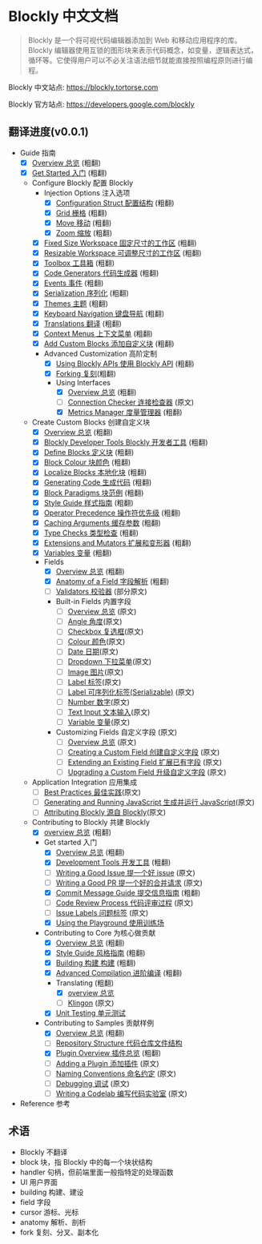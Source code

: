 # Blockly 中文文档

> Blockly 是一个将可视代码编辑器添加到 Web 和移动应用程序的库。 Blockly 编辑器使用互锁的图形块来表示代码概念，如变量，逻辑表达式，循环等。它使得用户可以不必关注语法细节就能直接按照编程原则进行编程。

Blockly 中文站点: <https://blockly.tortorse.com>

Blockly 官方站点: <https://developers.google.com/blockly>

## 翻译进度(v0.0.1)

- Guide 指南
  - [x] [Overview 总览](./docs/guides/overview.md) (粗翻)
  - [x] [Get Started 入门](./docs/guides/get-started.md) (粗翻)
  - Configure Blockly 配置 Blockly
    - Injection Options 注入选项
      - [x] [Configuration Struct 配置结构](./docs/guides/configure/configuration_struct.md) (粗翻)
      - [x] [Grid 栅格](./docs/guides/configure/grid.md) (粗翻)
      - [x] [Move 移动](./docs/guides/configure/move.md) (粗翻)
      - [x] [Zoom 缩放](./docs/guides/configure/zoom.md) (粗翻)
    - [x] [Fixed Size Workspace 固定尺寸的工作区](./docs/guides/configure/fixed-size) (粗翻)
    - [x] [Resizable Workspace 可调整尺寸的工作区](./docs/guides/configure/resizable.md) (粗翻)
    - [x] [Toolbox 工具箱](./docs/guides/configure/toolbox.md) (粗翻)
    - [x] [Code Generators 代码生成器](./docs/guides/configure/code-generators.md) (粗翻)
    - [x] [Events 事件](./docs/guides/configure/events.md) (粗翻)
    - [x] [Serialization 序列化](./docs/guides/configure/serialization.md) (粗翻)
    - [x] [Themes 主题](./docs/guides/configure/themes.md) (粗翻)
    - [x] [Keyboard Navigation 键盘导航](./docs/guides/configure/keyboard-nav.md) (粗翻)
    - [x] [Translations 翻译](./docs/guides/configure/translations.md) (粗翻)
    - [x] [Context Menus 上下文菜单](./docs/guides/configure/context-menus.md) (粗翻)
    - [x] [Add Custom Blocks 添加自定义块](./docs/guides/configure/custom-blocks.md) (粗翻)
    - Advanced Customization 高阶定制
      - [x] [Using Blockly APIs 使用 Blockly API](./docs/guides/configure/advanced/using_blockly_apis.md) (粗翻)
      - [x] [Forking 复刻](./docs/guides/configure/advanced/forking_blockly.md)(粗翻)
      - Using Interfaces
        - [x] [Overview 总览](./docs/guides/configure/advanced/interfaces/overview.md) (粗翻)
        - [ ] [Connection Checker 连接检查器](./docs/guides/configure/advanced/interfaces/connection_checker.md) (原文)
        - [x] [Metrics Manager 度量管理器](./docs/guides/configure/advanced/interfaces/metrics_manager) (粗翻)
          <!-- - [x] Cloud Storage 云存储 (粗翻) -->
  - Create Custom Blocks 创建自定义块
    - [x] [Overview 总览](./docs/guides/create-custom-blocks/overview.md) (粗翻)
    - [x] [Blockly Developer Tools Blockly 开发者工具](./docs/guides/create-custom-blocks/blockly-developer-tools.md) (粗翻)
    - [x] [Define Blocks 定义块](./docs/guides/create-custom-blocks/blockly-developer-tools.md) (粗翻)
    - [x] [Block Colour 块颜色](./docs/guides/create-custom-blocks/block-colour.md) (粗翻)
    - [x] [Localize Blocks 本地化块](./docs/guides/create-custom-blocks/localize-blocks) (粗翻)
    - [x] [Generating Code 生成代码](./docs/guides/create-custom-blocks/generating-code.md) (粗翻)
    - [x] [Block Paradigms 块范例](./docs/guides/create-custom-blocks/block-paradigms.md) (粗翻)
    - [x] [Style Guide 样式指南](./docs/guides/create-custom-blocks/style-guide.md) (粗翻)
    - [x] [Operator Precedence 操作符优先级](./docs/guides/create-custom-blocks/operator-precedence.md) (粗翻)
    - [x] [Caching Arguments 缓存参数](./docs/guides/create-custom-blocks/caching-arguments.md) (粗翻)
    - [x] [Type Checks 类型检查](./docs/guides/create-custom-blocks/type-checks.md) (粗翻)
    - [x] [Extensions and Mutators 扩展和变形器](./docs/guides/create-custom-blocks/extensions.md) (粗翻)
    - [x] [Variables 变量](./docs/guides/create-custom-blocks/variables.md) (粗翻)
    - Fields
      - [x] [Overview 总览](./docs/guides/create-custom-blocks/fields/overview.md) (粗翻)
      - [x] [Anatomy of a Field 字段解析](./docs/guides/create-custom-blocks/fields/anatomy-of-a-field.md) (粗翻)
      - [ ] [Validators 校验器](./docs/guides/create-custom-blocks/fields/validators.md) (部分原文)
      - Built-in Fields 内置字段
        - [ ] [Overview 总览](./docs/guides/create-custom-blocks/fields/built-in-fields/overview.md) (原文)
        - [ ] [Angle 角度](./docs/guides/create-custom-blocks/fields/built-in-fields/angle.md)(原文)
        - [ ] [Checkbox 复选框](./docs/guides/create-custom-blocks/fields/built-in-fields/checkbox.md)(原文)
        - [ ] [Colour 颜色](./docs/guides/create-custom-blocks/fields/built-in-fields/colour.md)(原文)
        - [ ] [Date 日期](./docs/guides/create-custom-blocks/fields/built-in-fields/date.md)(原文)
        - [ ] [Dropdown 下拉菜单](./docs/guides/create-custom-blocks/fields/built-in-fields/dropdown.md)(原文)
        - [ ] [Image 图片](./docs/guides/create-custom-blocks/fields/built-in-fields/image.md)(原文)
        - [ ] [Label 标签](./docs/guides/create-custom-blocks/fields/built-in-fields/label.md)(原文)
        - [ ] [Label 可序列化标签(Serializable)](./docs/guides/create-custom-blocks/fields/built-in-fields/label-serializable.md) (原文)
        - [ ] [Number 数字](./docs/guides/create-custom-blocks/fields/built-in-fields/number.md)(原文)
        - [ ] [Text Input 文本输入](./docs/guides/create-custom-blocks/fields/built-in-fields/text-input.md)(原文)
        - [ ] [Variable 变量](./docs/guides/create-custom-blocks/fields/built-in-fields/variable.md)(原文)
      - Customizing Fields 自定义字段 (原文)
        - [ ] [Overview 总览](./docs/guides/create-custom-blocks/fields/customizing-fields/overview) (原文)
        - [ ] [Creating a Custom Field 创建自定义字段](./docs/guides/create-custom-blocks/fields/customizing-fields/creating) (原文)
        - [ ] [Extending an Existing Field 扩展已有字段](./docs/guides/create-custom-blocks/fields/customizing-fields/extending.md) (原文)
        - [ ] [Upgrading a Custom Field 升级自定义字段](./docs/guides/create-custom-blocks/fields/customizing-fields/upgrading.md) (原文)
  - Application Integration 应用集成
    - [ ] [Best Practices 最佳实践](./docs/guides/app-integration/best-practices.md)(原文)
    - [ ] [Generating and Running JavaScript 生成并运行 JavaScript](./docs/guides/app-integration/running-javascript.md)(原文)
    - [ ] [Attributing Blockly 源自 Blockly](./docs/guides/app-integration/attribution.md)(原文)
  - Contributing to Blockly 共建 Blockly
    - [x] [overview 总览](./docs/guides/contribute/README.md) (粗翻)
    - Get started 入门
      - [x] [Overview 总览](./docs/guides/contribute/get-started/README.md) (粗翻)
      - [x] [Development Tools 开发工具](./docs/guides/contribute/get-started/development_tools.md) (粗翻)
      - [ ] [Writing a Good Issue 提一个好 issue](./docs/guides/contribute/get-started/write_a_good_issue.md) (原文)
      - [ ] [Writing a Good PR 提一个好的合并请求](./docs/guides/contribute/get-started/write_a_good_pr.md) (原文)
      - [x] [Commit Message Guide 提交信息指南](./docs/guides/contribute/get-started/commits.md) (粗翻)
      - [ ] [Code Review Process 代码评审过程](./docs/guides/contribute/get-started/pr_review_process.md) (原文)
      - [ ] [Issue Labels 问题标签](./docs/guides/contribute/get-started/issue_labels.md) (原文)
      - [x] [Using the Playground 使用训练场](./docs/guides/contribute/get-started/playground.md)
    - Contributing to Core 为核心做贡献
      - [x] [Overview 总览](./docs/guides/contribute/core/README.md) (粗翻)
      - [x] [Style Guide 风格指南](./docs/guides/contribute/core/style_guide.md) (粗翻)
      - [x] [Building 构建 构建](./docs//guides/contribute/core/building.md) (粗翻)
      - [x] [Advanced Compilation 进阶编译](./docs/guides/contribute/core/advanced.md) (粗翻)
      - Translating (粗翻)
        - [x] [overview 总览](./docs/guides/contribute/core/translating.md)
        - [ ] [Klingon](./docs/guides/contribute/core/klingon.md) (原文)
      - [x] [Unit Testing 单元测试](./docs/guides/contribute/core/unit_testing.md)
    - Contributing to Samples 贡献样例
      - [x] [Overview 总览](./docs/guides/contribute/samples/README.md) (粗翻)
      - [ ] [Repository Structure 代码仓库文件结构](./docs/guides/contribute/samples/repository_structure.md)
        <!-- - [x] Blockly-samples Repository Structure (粗翻) -->
      - [x] [Plugin Overview 插件总览](./docs/guides/contribute/samples/plugin_overview.md) (粗翻)
      - [ ] [Adding a Plugin 添加插件](./docs/guides/contribute/samples/add_a_plugin.md) (原文)
      - [ ] [Naming Conventions 命名约定](./docs/guides/contribute/samples/naming.md) (原文)
      - [ ] [Debugging 调试](./docs/guides/contribute/samples/debugging.md) (原文)
      - [ ] [Writing a Codelab 编写代码实验室](./docs/guides/contribute/samples/write_a_codelab) (原文)
- Reference 参考

## 术语

- Blockly 不翻译
- block 块，指 Blockly 中的每一个块状结构
- handler 句柄，但前端里面一般指特定的处理函数
- UI 用户界面
- building 构建、建设
- field 字段
- cursor 游标、光标
- anatomy 解析、剖析
- fork 复刻、分叉、副本化
